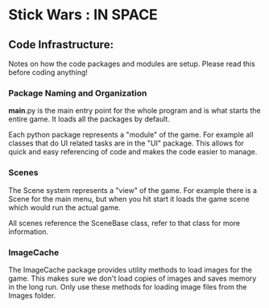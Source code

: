 # Stick Wars : IN SPACE

## Code Infrastructure:

Notes on how the code packages and modules are setup. Please read this before coding anything!

### Package Naming and Organization
__main__.py is the main entry point for the whole program and is what starts the entire game. It loads all the packages by default.

Each python package represents a "module" of the game. For example all classes that do UI related tasks are in the "UI" package. This allows for quick and easy referencing of code and makes the code easier to manage.

### Scenes
The Scene system represents a "view" of the game. For example there is a Scene for the main menu, but when you hit start it loads the game scene which would run the actual game.

All scenes reference the SceneBase class, refer to that class for more information.

### ImageCache
The ImageCache package provides utility methods to load images for the game. This makes sure we don't load copies of images and saves memory in the long run. Only use these methods for loading image files from the Images folder.

